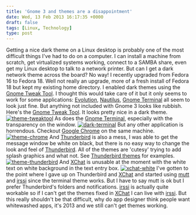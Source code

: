 ```yaml
---
title: 'Gnome 3 and themes are a disappointment'
date: Wed, 13 Feb 2013 16:17:35 +0000
draft: false
tags: [Linux, Technology]
type: post
---
```


Getting a nice dark theme on a Linux desktop is probably one of the most difficult things I've had to do on a computer. I can install a machine from scratch, get virtualized systems working, connect to a SAMBA share, even get my Linux desktop to talk to a network printer. But can I get a dark network theme across the board? No way! I recently upgraded from Fedora 16 to Fedora 18. Well not really an upgrade, more of a fresh install of Fedora 18 but kept my existing home directory. I enabled dark themes using the [Gnome Tweak Tool](https://live.gnome.org/GnomeTweakTool). I thought this would take care of it but it only seems to work for some applications: [Evolution](http://projects.gnome.org/evolution/), [Nautilus](https://live.gnome.org/Nautilus), [Gnome Terminal](http://help.gnome.org/users/gnome-terminal/stable/) all seem to look just fine. But anything not included with Gnome 3 looks like rubbish. Here's the [Gnome Tweak Tool](https://live.gnome.org/GnomeTweakTool). It looks pretty nice in a dark theme. [![theme-tweaktool](http://zeusville.files.wordpress.com/2013/02/theme-tweaktool.png?w=549)](http://zeusville.files.wordpress.com/2013/02/theme-tweaktool.png) As does the [Gnome Terminal](http://help.gnome.org/users/gnome-terminal/stable/), especially with the transparency on the window. [![dark-terminal](http://zeusville.files.wordpress.com/2013/02/dark-terminal.png?w=549)](http://zeusville.files.wordpress.com/2013/02/dark-terminal.png) But any other application is horrendous. Checkout [Google Chrome](https://www.google.com/intl/en/chrome/browser/) on the same machine. [![theme-chrome](http://zeusville.files.wordpress.com/2013/02/theme-chrome.png?w=549)](http://zeusville.files.wordpress.com/2013/02/theme-chrome.png) And [Thunderbird](http://www.mozilla.org/en-US/thunderbird/) is also a mess, I was able to get the message window be white on black, but there is no easy way to change the look and feel of [Thunderbird](http://www.mozilla.org/en-US/thunderbird/). All of the themes are 'cutesy' trying to add splash graphics and what not. See [Thunderbird themes](https://addons.mozilla.org/en-US/thunderbird/themes/) for examples. [![theme-thunderbird](http://zeusville.files.wordpress.com/2013/02/theme-thunderbird.png?w=549)](http://zeusville.files.wordpress.com/2013/02/theme-thunderbird.png) And [XChat](http://xchat.org/) is unusable at the moment with the white text on white background in the text entry box. [![xchat-white](http://zeusville.files.wordpress.com/2013/02/xchat-white.png?w=549)](http://zeusville.files.wordpress.com/2013/02/xchat-white.png) I've gotten to the point where I gave up on Thunderbird and [XChat](http://xchat.org/) and started using [mutt](http://www.mutt.org/) and [irssi](http://www.irssi.org/) since the terminal theme works. But I have to say mutt is ok but I prefer Thunderbird's folders and notifications. [irssi](http://www.irssi.org/) is actually quite workable so if I can't get the themes fixed in [XChat](http://xchat.org/) I can live with [irssi](http://www.irssi.org/). But this really shouldn't be that difficult, why do app designer think people want whitewashed apps, it's 2013 and we still can't get themes working. </rant>